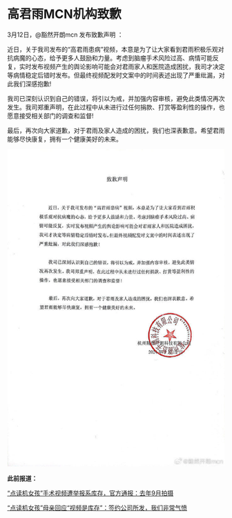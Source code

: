 # 高君雨MCN机构致歉

3月12日，@豁然开朗mcn 发布致歉声明 ​​：

近日，关于我司发布的“高君雨患病”视频，本意是为了让大家看到君雨积极乐观对抗病魔的心态，给予更多人鼓励和力量。考虑到脑瘤手术风险过高、病情可能反复，实时发布视频产生的舆论影响可能会对君雨家人和医院造成困扰，我司才决定等病情稳定后错时发布。但最终视频配发时文案中的时间表述出现了严重纰漏，对此我们深感抱歉!

我司已深刻认识到自己的错误，将引以为戒，并加强内容审核，避免此类情况再次发生。我司郑重声明，在此过程中从未进行过任何捐款、打赏等盈利性的操作，也愿意接受相关部门的调查和监督!

最后，再次向大家道歉，对于君雨及家人造成的困扰，我们也深表歉意。希望君雨能够尽快康复，拥有一个健康美好的未来。

![028ef4a144acdaccaffe9f98b297b59a.jpg](https://raw.githubusercontent.com/qqhsx/qqnews_image/main/2024/03/12/高君雨MCN机构致歉/028ef4a144acdaccaffe9f98b297b59a.jpg)

**此前报道：**

[“点读机女孩”手术视频遭举报系库存，官方通报：去年9月拍摄 ](https://news.qq.com/rain/a/20240312A05LWC00)

[“点读机女孩”母亲回应“视频是库存”：签约公司所发，我们非常气愤
](https://news.qq.com/rain/a/20240311A07GFP00)


